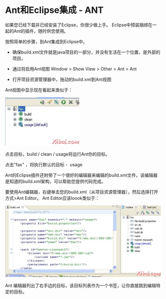 # Ant和Eclipse集成 - ANT

如果您已经下载并已经安装了Eclipse，你很少做上手。 Eclipse中预装捆绑在一起的Ant的插件，随时供您使用。

按照简单的步骤，到Ant集成到Eclipse中。

*   确保build.xml文件就是java项目的一部分，并没有生活在一个位置，是外部的项目。

*   通过将启用Ant视图 Window &gt; Show View &gt; Other &gt; Ant &gt; Ant

*   打开项目资源管理器中，拖动的build.xml到Ant视图

Ant视图中显示现在看起来类似于：

![Eclipse Ant Integration](../img/0I24VI6-0.jpg)

点击目标，build / clean / usage将运行Ant你的目标。 

点击"fax" ，将执行默认的目标 -  usage

Ant的Eclipse插件还附带了一个很好的编辑器来编辑的build.xml文件。该编辑器是知道的build.xml架构，可以帮助您提供代码完成。

要使用Ant编辑器，右键单击您的build.xml（从项目资源管理器），然后选择打开方式&gt;Ant Editor。 Ant Editor应该loook类似于：

![Eclipse Ant Integration](../img/0I24U530-1.jpg)

Ant 编辑器列出了右手边的目标，该目标列表作为一个书签，让你直接跳到编辑特定的目标。
